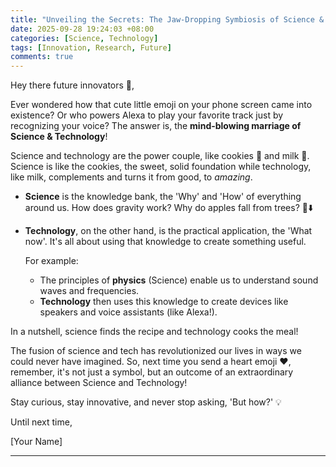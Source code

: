 ```yaml
---
title: "Unveiling the Secrets: The Jaw-Dropping Symbiosis of Science & Tech!"
date: 2025-09-28 19:24:03 +08:00
categories: [Science, Technology]
tags: [Innovation, Research, Future]
comments: true
---
```


Hey there future innovators 👋,

Ever wondered how that cute little emoji on your phone screen came into existence? Or who powers Alexa to play your favorite track just by recognizing your voice? The answer is, the **mind-blowing marriage of Science & Technology**!

Science and technology are the power couple, like cookies 🍪 and milk 🥛. Science is like the cookies, the sweet, solid foundation while technology, like milk, complements and turns it from good, to *amazing*.

- **Science** is the knowledge bank, the 'Why' and 'How' of everything around us. How does gravity work? Why do apples fall from trees? 🍎⬇️
- **Technology**, on the other hand, is the practical application, the 'What now'. It's all about using that knowledge to create something useful.

    For example:
    - The principles of **physics** (Science) enable us to understand sound waves and frequencies.
    - **Technology** then uses this knowledge to create devices like speakers and voice assistants (like Alexa!).

In a nutshell, science finds the recipe and technology cooks the meal!

The fusion of science and tech has revolutionized our lives in ways we could never have imagined. So, next time you send a heart emoji ❤️, remember, it's not just a symbol, but an outcome of an extraordinary alliance between Science and Technology! 

Stay curious, stay innovative, and never stop asking, 'But how?' 💡

Until next time,

[Your Name]

---
